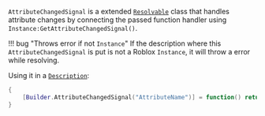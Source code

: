 ``AttributeChangedSignal`` is a extended [``Resolvable``](../Resolvable/About.md) class that handles attribute changes by connecting the passed function handler using ``Instance:GetAttributeChangedSignal()``.

!!! bug "Throws error if not ``Instance``"
    If the description where this ``AttributeChangedSignal`` is put is not a Roblox ``Instance``, it will throw a error while resolving.

Using it in a [``Description``](../Types/type_Description.md):
```lua
{
    [Builder.AttributeChangedSignal("AttributeName")] = function() return end
}
```